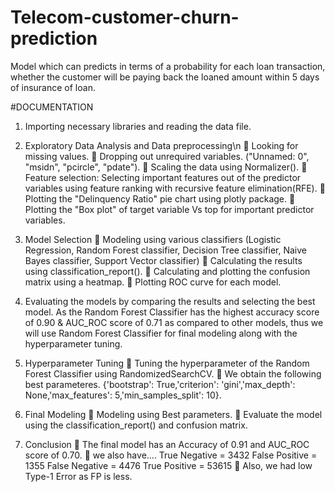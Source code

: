 # Telecom-customer-churn-prediction
Model which can predicts in terms of a probability for each loan transaction, whether the customer will be paying back the loaned amount within 5 days of insurance of loan.

#DOCUMENTATION

1) Importing necessary libraries and reading the data file.

2) Exploratory Data Analysis and Data preprocessing\n
 Looking for missing values.
 Dropping out unrequired variables. ("Unnamed: 0", "msidn", "pcircle", "pdate").
 Scaling the data using Normalizer().
 Feature selection: Selecting important features out of the predictor variables using
feature ranking with recursive feature elimination(RFE).
 Plotting the "Delinquency Ratio" pie chart using plotly package.
 Plotting the "Box plot" of target variable Vs top for important predictor variables.

3) Model Selection
 Modeling using various classifiers (Logistic Regression, Random Forest classifier,
Decision Tree classifier, Naive Bayes classifier, Support Vector classifier)
 Calculating the results using classification_report().
 Calculating and plotting the confusion matrix using a heatmap.
 Plotting ROC curve for each model.

4) Evaluating the models by comparing the results and selecting the best model.
As the Random Forest Classifier has the highest accuracy score of 0.90 & AUC_ROC score
of 0.71 as compared to other models, thus we will use Random Forest Classifier for final
modeling along with the hyperparameter tuning.

5) Hyperparameter Tuning
 Tuning the hyperparameter of the Random Forest Classifier using
RandomizedSearchCV.
 We obtain the following best parameteres. {'bootstrap': True,'criterion':
'gini','max_depth': None,'max_features': 5,'min_samples_split': 10}.

6) Final Modeling
 Modeling using Best parameters.
 Evaluate the model using the classification_report() and confusion matrix.

7) Conclusion
 The final model has an Accuracy of 0.91 and AUC_ROC score of 0.70.
 we also have....
True Negative = 3432
False Positive = 1355
False Negative = 4476
True Positive = 53615
 Also, we had low Type-1 Error as FP is less.
